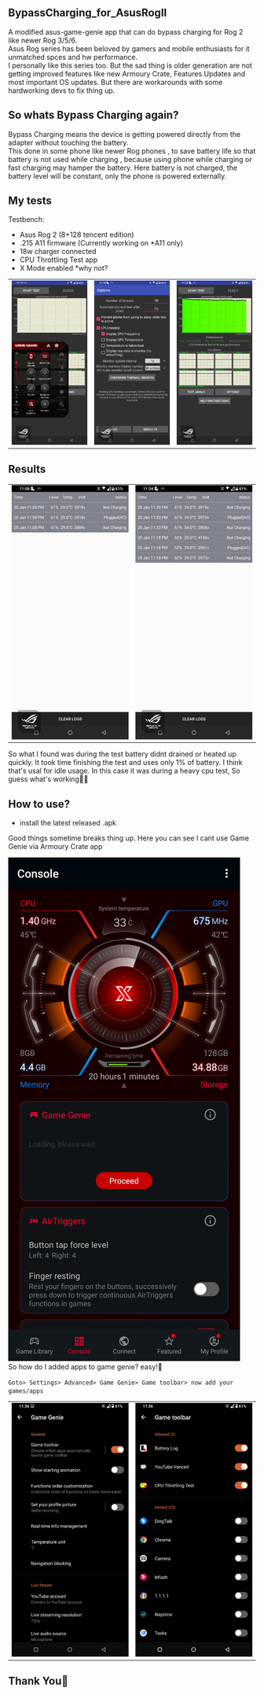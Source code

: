 ## BypassCharging_for_AsusRogII
A modified asus-game-genie app that can do bypass charging for Rog 2 like newer Rog 3/5/6.<br>
Asus Rog series has been beloved by gamers and mobile enthusiasts for it unmatched spces and hw performance.<br>
I personally like this series too. But the sad thing is older generation are not getting improved features like new Armoury Crate, Features Updates and most important OS updates. But there are workarounds with some hardworking devs to fix thing up.

## So whats Bypass Charging again?

Bypass Charging means the device is getting powered directly from the adapter without touching the battery.<br>
This done in some phone like newer Rog phones , to save battery life so that battery is not used while charging , because using phone while charging or fast charging may hamper the battery. Here battery is not charged, the battery level will be constant, only the phone is powered externally.

## My tests
   Testbench:
 - Asus Rog 2 (8+128 tencent edition)
 - .215 A11 firmware (Currently working on *A11 only)
 - 18w charger connected 
 - CPU Throttling Test app
 - X Mode enabled *why not?
<table>
  <tr>
    <td><img src="https://github.com/Nayemhasan/BypassCharging_for_AsusRogII/blob/main/pics/2.jpg"</td>
    <td><img src="https://github.com/Nayemhasan/BypassCharging_for_AsusRogII/blob/main/pics/3.jpg"</td>
    <td><img src="https://github.com/Nayemhasan/BypassCharging_for_AsusRogII/blob/main/pics/4.jpg"</td>
  </tr>
 </table>
 
 ## Results
 <table>
  <tr>
    <td><img src="https://github.com/Nayemhasan/BypassCharging_for_AsusRogII/blob/main/pics/1.batterylog1.jpg"</td>
    <td><img src="https://github.com/Nayemhasan/BypassCharging_for_AsusRogII/blob/main/pics/5.batterylog2.jpg"</td>
  </tr>
 </table>
 So what I found was during the test battery didnt drained or heated up quickly. It took time finishing the test and uses only 1% of battery. I think that's usal for idle usage. In this case it was during a heavy cpu test, So guess what's working🍉😁

## How to use?
 - install the latest released .apk

Good things sometime breaks thing up. Here you can see I cant use Game Genie via Armoury Crate app 
<td><img src="https://github.com/Nayemhasan/BypassCharging_for_AsusRogII/blob/main/pics/6.step1.jpg"</td>

<br>
So how do I added apps to game genie? easy!🍉
<br>

`Goto> Settings> Advanced> Game Genie> Game toolbar> now add your games/apps`
 <table>
  <tr>
    <td><img src="https://github.com/Nayemhasan/BypassCharging_for_AsusRogII/blob/main/pics/7.step2.jpg"</td>
    <td><img src="https://github.com/Nayemhasan/BypassCharging_for_AsusRogII/blob/main/pics/8.step3.jpg"</td>
  </tr>
 </table>

## Thank You🍉


